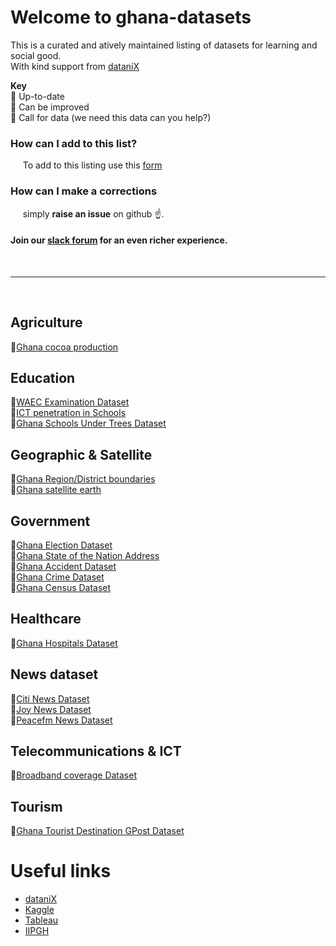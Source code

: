 # Welcome to ghana-datasets
This is a curated and atively maintained listing of datasets for learning and social good.  
With kind support from [dataniX](www.datanix.co.uk/blog)

**Key**  
:large_blue_circle: Up-to-date  
:seedling: Can be improved  
:red_circle: Call for data (we need this data can you help?)  


### How can I add to this list?  
&nbsp;&nbsp;&nbsp;&nbsp; To add to this listing use this [form](https://goo.gl/forms/EzSSfe1zxgt0AYLE3)
### How can I make a corrections
&nbsp;&nbsp;&nbsp;&nbsp; simply **raise an issue** on github :point_up:.  
#### Join our [slack forum](https://join.slack.com/t/ds4good/shared_invite/enQtNDAzNTU5NDMwMzA3LWI5NDFmMTM5NjE2ZTY5M2YxODY3YTM4OWRhNzRjYjNjY2ZhMTBkYjhmNmYxODBkMmUzZjYzMjEyYWIzMzRiOTc) for an even richer experience.  

&nbsp;  
- - -
&nbsp; 

## Agriculture  
:red_circle:<a href="https://www.datanix.co.uk/blog" target ="_blank" title ="Ghana annual Cocoa Production since 1900">Ghana cocoa production<a>  

## Education  
:red_circle:<a href="https://www.datanix.co.uk/blog" target ="_blank" title ="WAEC results dataset from 2010">WAEC Examination Dataset<a>  
:red_circle:<a href="https://www.datanix.co.uk/blog" target ="_blank" title ="Explore the availability of ICT labs in schools for computer training">ICT penetration in Schools<a>  
:red_circle:<a href="https://www.datanix.co.uk/blog" target ="_blank" title ="Schools under trees over time">Ghana Schools Under Trees Dataset<a>  

## Geographic & Satellite  
:red_circle:<a href="https://www.datanix.co.uk/blog" target ="_blank" title ="Ghana Boundary dataset for mapping">Ghana Region/District boundaries<a>  
:red_circle:<a href="https://www.datanix.co.uk/blog" target ="_blank" title ="Ghana satellite imagery from 2000">Ghana satellite earth<a>  
  
## Government  
:seedling:<a href="https://www.datanix.co.uk/blog" target ="_blank" title ="Ghana Parliamentry & Presidential election results from 1992">Ghana Election Dataset<a>  
:large_blue_circle:<a href="https://www.datanix.co.uk/blog" target ="_blank" title ="Ghana State of The Nation address from 2000">Ghana State of the Nation Address<a>  
:red_circle:<a href="https://www.datanix.co.uk/blog" target ="_blank" title ="Ghana Road accident fatalities and locations">Ghana Accident Dataset<a>   
:red_circle:<a href="https://www.datanix.co.uk/blog" target ="_blank" title ="Ghana crimes by location">Ghana Crime Dataset<a>  
:red_circle:<a href="https://www.datanix.co.uk/blog" target ="_blank" title ="The 2010 Ghana census">Ghana Census Dataset<a>   

  
## Healthcare 
:red_circle:<a href="https://www.datanix.co.uk/blog" target ="_blank" title ="Ghana health care infrastructure">Ghana Hospitals Dataset<a>  

## News dataset  
:red_circle:<a href="https://www.datanix.co.uk/blog" target ="_blank" title ="Citi News stories from 2012">Citi News Dataset<a>  
:red_circle:<a href="https://www.datanix.co.uk/blog" target ="_blank" title ="Joy News stories from 2010">Joy News Dataset<a>  
:red_circle:<a href="https://www.datanix.co.uk/blog" target ="_blank" title ="Peacefm News stories from 2012">Peacefm News Dataset<a>  

## Telecommunications & ICT  
:red_circle:<a href="https://www.datanix.co.uk/blog" target ="_blank" title ="Coverage of Fixed & Mobile Broadband in Ghana">Broadband coverage Dataset<a>


## Tourism  
:red_circle:<a href="https://www.datanix.co.uk/blog" target ="_blank" title ="Dataset of GPS Location and GPOST address fo interesting tourist locations is Ghana">Ghana Tourist Destination GPost Dataset<a>  


# Useful links
- [dataniX](www.datanix.co.uk/blog)
- [Kaggle](https://www.kaggle.com/datanix/datasets)
- [Tableau](https://public.tableau.com/profile/datanix.ds4good#!/)
- [IIPGH](https://www.iipgh.org/)

   
